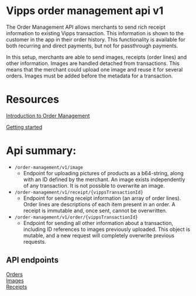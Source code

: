 # Vipps order management api v1

The Order Management API allows merchants to send rich receipt information to existing Vipps transaction. This information is shown to the customer in the app in their order history.
This functionality is available for both recurring and direct payments, but not for passthrough payments.

In this setup, merchants are able to send images, receipts (order lines) and other information. Images are handled detached from transactions. This means that the merchant could upload one image and reuse it for several orders. Images must be added before the metadata for a transaction.

# Resources
[Introduction to Order Management](IntroductionToOrderManagement.md)

[Getting started](GettingStarted.md)  

# Api summary:
- `/order-management/v1/image`
	- Endpoint for uploading pictures of products as a b64-string, along with an ID defined by the merchant. An image exists independently of any transaction. It is not possible to overwrite an image.
- `/order-management/v1/receipt/{vippsTransactionId}`
	- Endpoint for sending receipt information (an array of order lines). Order lines are descriptions of each item present in an order. A receipt is immutable and, once sent, cannot be overwritten.
- `/order-management/v1/order/{vippsTransactionId}`
	- Endpoint for sending all other information about a transaction, including ID references to images previously uploaded. This object is mutable, and a new request will completely overwrite previous requests.



## API endpoints
[Orders](Orders.md)  
[Images](Images.md)  
[Receipts](Receipts.md)

